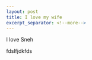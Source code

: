 ```yaml
---
layout: post
title: I love my wife
excerpt_separator: <!--more-->
---
```


I love Sneh
<!--more-->

fdslfjdkfds
